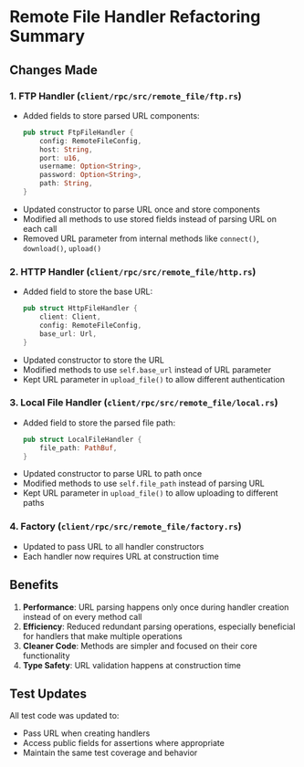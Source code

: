 # Remote File Handler Refactoring Summary

## Changes Made

### 1. FTP Handler (`client/rpc/src/remote_file/ftp.rs`)
- Added fields to store parsed URL components:
  ```rust
  pub struct FtpFileHandler {
      config: RemoteFileConfig,
      host: String,
      port: u16,
      username: Option<String>,
      password: Option<String>,
      path: String,
  }
  ```
- Updated constructor to parse URL once and store components
- Modified all methods to use stored fields instead of parsing URL on each call
- Removed URL parameter from internal methods like `connect()`, `download()`, `upload()`

### 2. HTTP Handler (`client/rpc/src/remote_file/http.rs`)
- Added field to store the base URL:
  ```rust
  pub struct HttpFileHandler {
      client: Client,
      config: RemoteFileConfig,
      base_url: Url,
  }
  ```
- Updated constructor to store the URL
- Modified methods to use `self.base_url` instead of URL parameter
- Kept URL parameter in `upload_file()` to allow different authentication

### 3. Local File Handler (`client/rpc/src/remote_file/local.rs`)
- Added field to store the parsed file path:
  ```rust
  pub struct LocalFileHandler {
      file_path: PathBuf,
  }
  ```
- Updated constructor to parse URL to path once
- Modified methods to use `self.file_path` instead of parsing URL
- Kept URL parameter in `upload_file()` to allow uploading to different paths

### 4. Factory (`client/rpc/src/remote_file/factory.rs`)
- Updated to pass URL to all handler constructors
- Each handler now requires URL at construction time

## Benefits

1. **Performance**: URL parsing happens only once during handler creation instead of on every method call
2. **Efficiency**: Reduced redundant parsing operations, especially beneficial for handlers that make multiple operations
3. **Cleaner Code**: Methods are simpler and focused on their core functionality
4. **Type Safety**: URL validation happens at construction time

## Test Updates

All test code was updated to:
- Pass URL when creating handlers
- Access public fields for assertions where appropriate
- Maintain the same test coverage and behavior